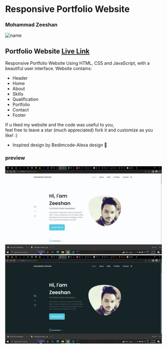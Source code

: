 # Responsive Portfolio Website 

### Mohammad Zeeshan

![name](https://img.shields.io/badge/Mohammad--Zeeshan-green)


## Portfolio Website [Live Link](https://zeeshan-portfolio09.netlify.app)

Responsive Portfolio Website Using HTML, CSS and JavaScript, with a beautiful user interface. 
Website contains: 
- Header 
- Home
- About
- Skills
- Qualification
- Portfolio
- Contact
- Footer 

If u liked my website and the code was useful to you, <br>
feel free to leave a star (much appreciated) fork it and customize as you like! :)

- Inspired design by Bedimcode-Alexa design 🙌
  

### preview

![Image](./packages/images/demo1.png)
![Image](./packages/images/demo2.png)
